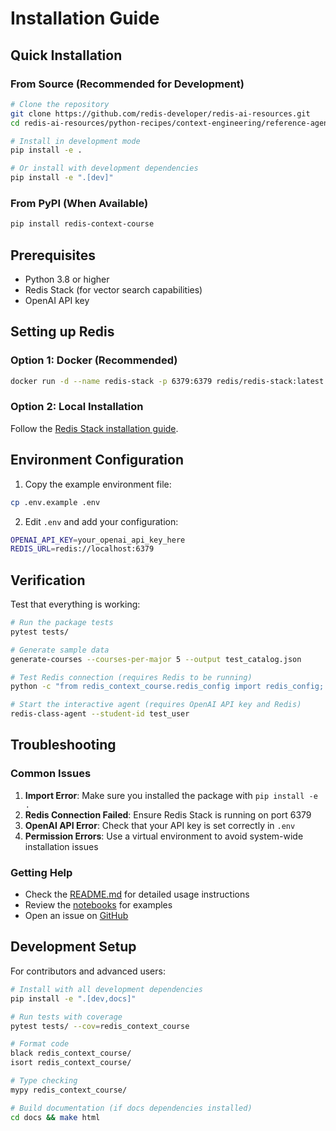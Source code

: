 # Installation Guide

## Quick Installation

### From Source (Recommended for Development)

```bash
# Clone the repository
git clone https://github.com/redis-developer/redis-ai-resources.git
cd redis-ai-resources/python-recipes/context-engineering/reference-agent

# Install in development mode
pip install -e .

# Or install with development dependencies
pip install -e ".[dev]"
```

### From PyPI (When Available)

```bash
pip install redis-context-course
```

## Prerequisites

- Python 3.8 or higher
- Redis Stack (for vector search capabilities)
- OpenAI API key

## Setting up Redis

### Option 1: Docker (Recommended)

```bash
docker run -d --name redis-stack -p 6379:6379 redis/redis-stack:latest
```

### Option 2: Local Installation

Follow the [Redis Stack installation guide](https://redis.io/docs/stack/get-started/install/).

## Environment Configuration

1. Copy the example environment file:
```bash
cp .env.example .env
```

2. Edit `.env` and add your configuration:
```bash
OPENAI_API_KEY=your_openai_api_key_here
REDIS_URL=redis://localhost:6379
```

## Verification

Test that everything is working:

```bash
# Run the package tests
pytest tests/

# Generate sample data
generate-courses --courses-per-major 5 --output test_catalog.json

# Test Redis connection (requires Redis to be running)
python -c "from redis_context_course.redis_config import redis_config; print('Redis:', '✅' if redis_config.health_check() else '❌')"

# Start the interactive agent (requires OpenAI API key and Redis)
redis-class-agent --student-id test_user
```

## Troubleshooting

### Common Issues

1. **Import Error**: Make sure you installed the package with `pip install -e .`
2. **Redis Connection Failed**: Ensure Redis Stack is running on port 6379
3. **OpenAI API Error**: Check that your API key is set correctly in `.env`
4. **Permission Errors**: Use a virtual environment to avoid system-wide installation issues

### Getting Help

- Check the [README.md](README.md) for detailed usage instructions
- Review the [notebooks](../notebooks/) for examples
- Open an issue on [GitHub](https://github.com/redis-developer/redis-ai-resources/issues)

## Development Setup

For contributors and advanced users:

```bash
# Install with all development dependencies
pip install -e ".[dev,docs]"

# Run tests with coverage
pytest tests/ --cov=redis_context_course

# Format code
black redis_context_course/
isort redis_context_course/

# Type checking
mypy redis_context_course/

# Build documentation (if docs dependencies installed)
cd docs && make html
```
